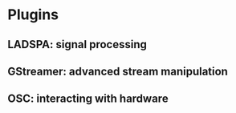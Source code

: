 Plugins
=======

LADSPA: signal processing
-------------------------

GStreamer: advanced stream manipulation
---------------------------------------

OSC: interacting with hardware
------------------------------
